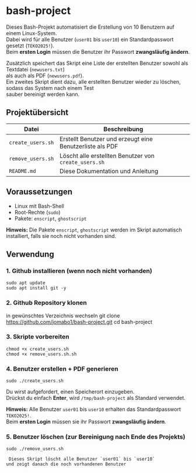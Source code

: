 # bash-project

Dieses Bash-Projekt automatisiert die Erstellung von 10 Benutzern auf einem Linux-System.  
Dabei wird für alle Benutzer (`user01` bis `user10`) ein Standardpasswort gesetzt (`TEKO2025!`).  
Beim **ersten Login** müssen die Benutzer ihr Passwort **zwangsläufig ändern**.  

Zusätzlich speichert das Skript eine Liste der erstellten Benutzer sowohl als Textdatei (`newusers.txt`)  
als auch als PDF (`newusers.pdf`).  
Ein zweites Skript dient dazu, alle erstellten Benutzer wieder zu löschen, sodass das System nach einem Test  
sauber bereinigt werden kann.

## Projektübersicht

| Datei                | Beschreibung                                                       |
|---------------------|---------------------------------------------------------------------|
| `create_users.sh`   | Erstellt Benutzer und erzeugt eine Benutzerliste als PDF           |
| `remove_users.sh`  | Löscht alle erstellten Benutzer von `create_users.sh`              |
| `README.md`         | Diese Dokumentation und Anleitung                                  |


##  Voraussetzungen

- Linux mit Bash-Shell
- Root-Rechte (`sudo`)  
- Pakete: `enscript`, `ghostscript`  

**Hinweis:** Die Pakete `enscript`, `ghostscript` werden im Skript automatisch installiert, falls sie noch nicht vorhanden sind.


##  Verwendung

### 1. Github installieren (wenn noch nicht vorhanden)


    sudo apt update
    sudo apt install git -y


### 2. Github Repository klonen
in gewünschtes Verzeichnis wechseln
    git clone https://github.com/jomabo1/bash-project.git
    cd bash-project


### 3. Skripte vorbereiten

  
    chmod +x create_users.sh
    chmod +x remove_users.sh.sh


### 4. Benutzer erstellen + PDF generieren


    sudo ./create_users.sh

 Du wirst aufgefordert, einen Speicherort einzugeben.  
    Drückst du einfach **Enter**, wird `/tmp/bash-project` als Standard verwendet.

   **Hinweis:**  Alle Benutzer `user01` bis `user10` erhalten das Standardpasswort `TEKO2025!`.  
    Beim **ersten Login** müssen sie ihr Passwort **zwangsläufig ändern**.
    
### 5. Benutzer löschen (zur Bereinigung nach Ende des Projekts)

    sudo ./remove_users.sh

     Dieses Skript löscht alle Benutzer `user01` bis `user10`  
    und zeigt danach die noch vorhandenen Benutzer


